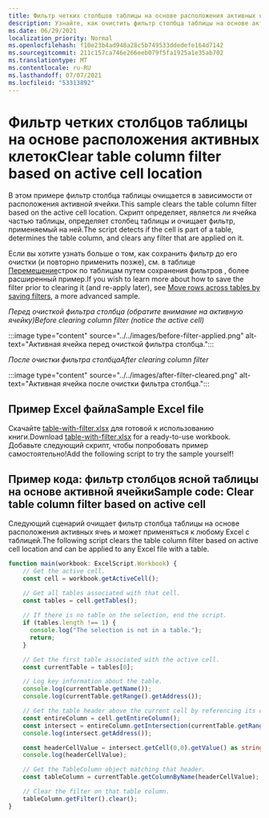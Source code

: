 ```yaml
---
title: Фильтр четких столбцов таблицы на основе расположения активных клеток
description: Узнайте, как очистить фильтр столбца таблицы на основе активного расположения ячейки.
ms.date: 06/29/2021
localization_priority: Normal
ms.openlocfilehash: f10e23b4ad948a28c5b749533ddedefe164d7142
ms.sourcegitcommit: 211c157ca746e266eeb079f5fa1925a1e35ab702
ms.translationtype: MT
ms.contentlocale: ru-RU
ms.lasthandoff: 07/07/2021
ms.locfileid: "53313892"
---
```

# <a name="clear-table-column-filter-based-on-active-cell-location"></a><span data-ttu-id="9ff61-103">Фильтр четких столбцов таблицы на основе расположения активных клеток</span><span class="sxs-lookup"><span data-stu-id="9ff61-103">Clear table column filter based on active cell location</span></span>

<span data-ttu-id="9ff61-104">В этом примере фильтр столбца таблицы очищается в зависимости от расположения активной ячейки.</span><span class="sxs-lookup"><span data-stu-id="9ff61-104">This sample clears the table column filter based on the active cell location.</span></span> <span data-ttu-id="9ff61-105">Скрипт определяет, является ли ячейка частью таблицы, определяет столбец таблицы и очищает фильтр, применяемый на ней.</span><span class="sxs-lookup"><span data-stu-id="9ff61-105">The script detects if the cell is part of a table, determines the table column, and clears any filter that are applied on it.</span></span>

<span data-ttu-id="9ff61-106">Если вы хотите узнать больше о том, как сохранить фильтр до его очистки (и повторно применить позже), см. в таблице [Перемещение](move-rows-across-tables.md)строк по таблицам путем сохранения фильтров , более расширенный пример.</span><span class="sxs-lookup"><span data-stu-id="9ff61-106">If you wish to learn more about how to save the filter prior to clearing it (and re-apply later), see [Move rows across tables by saving filters](move-rows-across-tables.md), a more advanced sample.</span></span>

<span data-ttu-id="9ff61-107">_Перед очисткой фильтра столбца (обратите внимание на активную ячейку)_</span><span class="sxs-lookup"><span data-stu-id="9ff61-107">_Before clearing column filter (notice the active cell)_</span></span>

:::image type="content" source="../../images/before-filter-applied.png" alt-text="Активная ячейка перед очисткой фильтра столбца.":::

<span data-ttu-id="9ff61-109">_После очистки фильтра столбца_</span><span class="sxs-lookup"><span data-stu-id="9ff61-109">_After clearing column filter_</span></span>

:::image type="content" source="../../images/after-filter-cleared.png" alt-text="Активная ячейка после очистки фильтра столбца.":::

## <a name="sample-excel-file"></a><span data-ttu-id="9ff61-111">Пример Excel файла</span><span class="sxs-lookup"><span data-stu-id="9ff61-111">Sample Excel file</span></span>

<span data-ttu-id="9ff61-112">Скачайте <a href="table-with-filter.xlsx">table-with-filter.xlsx</a> для готовой к использованию книги.</span><span class="sxs-lookup"><span data-stu-id="9ff61-112">Download <a href="table-with-filter.xlsx">table-with-filter.xlsx</a> for a ready-to-use workbook.</span></span> <span data-ttu-id="9ff61-113">Добавьте следующий скрипт, чтобы попробовать пример самостоятельно!</span><span class="sxs-lookup"><span data-stu-id="9ff61-113">Add the following script to try the sample yourself!</span></span>

## <a name="sample-code-clear-table-column-filter-based-on-active-cell"></a><span data-ttu-id="9ff61-114">Пример кода: фильтр столбцов ясной таблицы на основе активной ячейки</span><span class="sxs-lookup"><span data-stu-id="9ff61-114">Sample code: Clear table column filter based on active cell</span></span>

<span data-ttu-id="9ff61-115">Следующий сценарий очищает фильтр столбца таблицы на основе расположения активных ячеь и может применяться к любому Excel с таблицей.</span><span class="sxs-lookup"><span data-stu-id="9ff61-115">The following script clears the table column filter based on active cell location and can be applied to any Excel file with a table.</span></span>

```TypeScript
function main(workbook: ExcelScript.Workbook) {
    // Get the active cell.
    const cell = workbook.getActiveCell();

    // Get all tables associated with that cell.
    const tables = cell.getTables();
    
    // If there is no table on the selection, end the script.
    if (tables.length !== 1) {
      console.log("The selection is not in a table.");
      return;
    }

    // Get the first table associated with the active cell.
    const currentTable = tables[0];

    // Log key information about the table.
    console.log(currentTable.getName());
    console.log(currentTable.getRange().getAddress());

    // Get the table header above the current cell by referencing its column.
    const entireColumn = cell.getEntireColumn();
    const intersect = entireColumn.getIntersection(currentTable.getRange());
    console.log(intersect.getAddress());

    const headerCellValue = intersect.getCell(0,0).getValue() as string;
    console.log(headerCellValue);

    // Get the TableColumn object matching that header.
    const tableColumn = currentTable.getColumnByName(headerCellValue);

    // Clear the filter on that table column.
    tableColumn.getFilter().clear();
}
```
